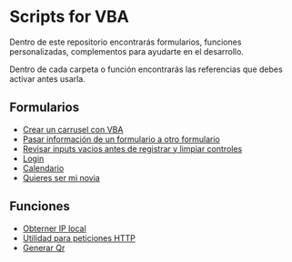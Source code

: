 # Scripts for VBA

Dentro de este repositorio encontrarás formularios, funciones personalizadas,
complementos para ayudarte en el desarrollo.

Dentro de cada carpeta o función encontrarás las referencias que debes activar antes usarla.

## Formularios

- [Crear un carrusel con VBA](./forms/carousel/)
- [Pasar información de un formulario a otro formulario](./forms/fromFrmToFrm/)
- [Revisar inputs vacios antes de registrar y limpiar controles](./forms/isInputEmpty/)
- [Login](./forms/login/)
- [Calendario](./forms/calendar/)
- [Quieres ser mi novia](./forms/Quieres_ser_mi_novia/)

## Funciones

- [Obterner IP local](./functions/getIPV4/)
- [Utilidad para peticiones HTTP](./functions/http/)
- [Generar Qr](./functions/creatQR/)
